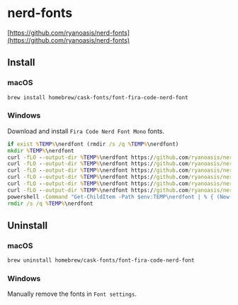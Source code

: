 # nerd-fonts

[https://github.com/ryanoasis/nerd-fonts](https://github.com/ryanoasis/nerd-fonts)

## Install

### macOS

```bash
brew install homebrew/cask-fonts/font-fira-code-nerd-font
```

### Windows

Download and install `Fira Code Nerd Font Mono` fonts.

```bat
if exist %TEMP%\nerdfont (rmdir /s /q %TEMP%\nerdfont)
mkdir %TEMP%\nerdfont
curl -fLO --output-dir %TEMP%\nerdfont https://github.com/ryanoasis/nerd-fonts/raw/HEAD/patched-fonts/FiraCode/Bold/FiraCodeNerdFontMono-Bold.ttf
curl -fLO --output-dir %TEMP%\nerdfont https://github.com/ryanoasis/nerd-fonts/raw/HEAD/patched-fonts/FiraCode/Light/FiraCodeNerdFontMono-Light.ttf
curl -fLO --output-dir %TEMP%\nerdfont https://github.com/ryanoasis/nerd-fonts/raw/HEAD/patched-fonts/FiraCode/Medium/FiraCodeNerdFontMono-Medium.ttf
curl -fLO --output-dir %TEMP%\nerdfont https://github.com/ryanoasis/nerd-fonts/raw/HEAD/patched-fonts/FiraCode/Regular/FiraCodeNerdFontMono-Regular.ttf
curl -fLO --output-dir %TEMP%\nerdfont https://github.com/ryanoasis/nerd-fonts/raw/HEAD/patched-fonts/FiraCode/Retina/FiraCodeNerdFontMono-Retina.ttf
curl -fLO --output-dir %TEMP%\nerdfont https://github.com/ryanoasis/nerd-fonts/raw/HEAD/patched-fonts/FiraCode/SemiBold/FiraCodeNerdFontMono-SemiBold.ttf
powershell -Command "Get-ChildItem -Path $env:TEMP\nerdfont | % { (New-Object -ComObject Shell.Application).Namespace(0x14).CopyHere($_.fullname) }"
rmdir /s /q %TEMP%\nerdfont
```

## Uninstall

### macOS

```bash
brew uninstall homebrew/cask-fonts/font-fira-code-nerd-font
```

### Windows

Manually remove the fonts in `Font settings`.

<!--
TODO: Investigate uninstall script
https://www.powershellgallery.com/packages/PSWinGlue/0.5.5/Content/Scripts%5CUninstall-Font.ps1

del /q /f /s /a %LOCALAPPDATA%\Microsoft\Windows\Fonts\FiraCodeNerdFontMono*.ttf
-->

